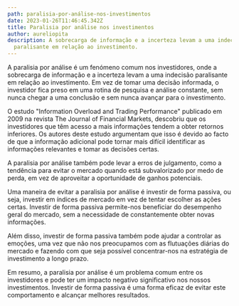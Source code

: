 ```yaml
---
path: paralisia-por-análise-nos-investimentos
date: 2023-01-26T11:46:45.342Z
title: Paralisia por análise nos investimentos
author: aureliopita
description: A sobrecarga de informação e a incerteza levam a uma indecisão
  paralisante em relação ao investimento.
---
```

A paralisia por análise é um fenómeno comum nos investidores, onde a sobrecarga de informação e a incerteza levam a uma indecisão paralisante em relação ao investimento. Em vez de tomar uma decisão informada, o investidor fica preso em uma rotina de pesquisa e análise constante, sem nunca chegar a uma conclusão e sem nunca avançar para o investimento.

O estudo "Information Overload and Trading Performance" publicado em 2009 na revista The Journal of Financial Markets, descobriu que os investidores que têm acesso a mais informações tendem a obter retornos inferiores. Os autores deste estudo argumentam que isso é devido ao facto de que a informação adicional pode tornar mais difícil identificar as informações relevantes e tomar as decisões certas.

A paralisia por análise também pode levar a erros de julgamento, como a tendência para evitar o mercado quando está subvalorizado por medo de perda, em vez de aproveitar a oportunidade de ganhos potenciais.

Uma maneira de evitar a paralisia por análise é investir de forma passiva, ou seja, investir em índices de mercado em vez de tentar escolher as ações certas. Investir de forma passiva permite-nos beneficiar do desempenho geral do mercado, sem a necessidade de constantemente obter novas informações. 

Além disso, investir de forma passiva também pode ajudar a controlar as emoções, uma vez que não nos preocupamos com as flutuações diárias do mercado e fazendo com que seja possível concentrar-nos na estratégia de investimento a longo prazo.

Em resumo, a paralisia por análise é um problema comum entre os investidores e pode ter um impacto negativo significativo nos nossos investimentos. Investir de forma passiva é uma forma eficaz de evitar este comportamento e alcançar melhores resultados.